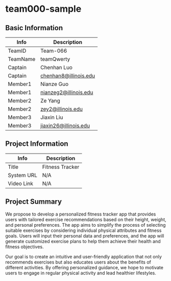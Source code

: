 # team000-sample

## Basic Information

|   Info      |        Description     |
| ----------- | ---------------------- |
| TeamID      |        Team-066        |
| TeamName    |       teamQwerty       |
| Captain     |       Chenhan Luo      |
| Captain     |  chenhan8@illinois.edu |
| Member1     |        Nianze Guo      |
| Member1     |  nianzeg2@illinois.edu |
| Member2     |         Ze Yang        |
| Member2     |    zey2@illinois.edu   |
| Member3     |        Jiaxin Liu      |
| Member3     |  jiaxin26@illinois.edu |

## Project Information

|   Info      |        Description     |
| ----------- | ---------------------- |
|  Title      |      Fitness Tracker    |
| System URL  |      N/A    |
| Video Link  |      N/A    |

## Project Summary

We propose to develop a personalized fitness tracker app that provides users with tailored exercise recommendations based on their height, weight, and personal preferences. The app aims to simplify the process of selecting suitable exercises by considering individual physical attributes and fitness goals. Users will input their personal data and preferences, and the app will generate customized exercise plans to help them achieve their health and fitness objectives.

Our goal is to create an intuitive and user-friendly application that not only recommends exercises but also educates users about the benefits of different activities. By offering personalized guidance, we hope to motivate users to engage in regular physical activity and lead healthier lifestyles.
